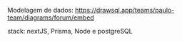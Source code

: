 Modelagem de dados: https://drawsql.app/teams/paulo-team/diagrams/forum/embed

stack: nextJS, Prisma, Node e postgreSQL

